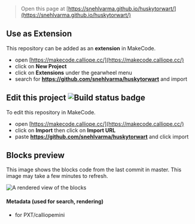 
> Open this page at [https://snehlvarma.github.io/huskytorwart/](https://snehlvarma.github.io/huskytorwart/)

## Use as Extension

This repository can be added as an **extension** in MakeCode.

* open [https://makecode.calliope.cc/](https://makecode.calliope.cc/)
* click on **New Project**
* click on **Extensions** under the gearwheel menu
* search for **https://github.com/snehlvarma/huskytorwart** and import

## Edit this project ![Build status badge](https://github.com/snehlvarma/huskytorwart/workflows/MakeCode/badge.svg)

To edit this repository in MakeCode.

* open [https://makecode.calliope.cc/](https://makecode.calliope.cc/)
* click on **Import** then click on **Import URL**
* paste **https://github.com/snehlvarma/huskytorwart** and click import

## Blocks preview

This image shows the blocks code from the last commit in master.
This image may take a few minutes to refresh.

![A rendered view of the blocks](https://github.com/snehlvarma/huskytorwart/raw/master/.github/makecode/blocks.png)

#### Metadata (used for search, rendering)

* for PXT/calliopemini
<script src="https://makecode.com/gh-pages-embed.js"></script><script>makeCodeRender("{{ site.makecode.home_url }}", "{{ site.github.owner_name }}/{{ site.github.repository_name }}");</script>

